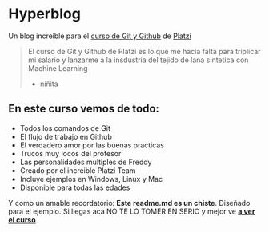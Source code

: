# Hyperblog
Un blog increible para el [curso de Git y Github](https://platzi.com/clases/1557-git-github/ "curso de Git y Github") de [Platzi](https://platzi.com/ "Platzi")
>El curso de Git y Github de Platzi es lo que me hacia falta para triplicar mi salario y lanzarme a la insdustria del tejido de lana sintetica con Machine Learning
> - niñita

## En este curso vemos de todo:
* Todos los comandos de Git
* El flujo de trabajo en Github
* El verdadero amor por las buenas practicas
* Trucos muy locos del profesor
* Las personalidades multiples de Freddy
* Creado por el increible Platzi Team
* Incluye ejemplos en Windows, Linux y Mac
* Disponible para todas las edades

Y como un amable recordatorio: **Este readme.md es un chiste**. Diseñado
para el ejemplo. Si llegas aca NO TE LO TOMER EN SERIO y mejor ve [**a ver el curso**](https://platzi.com/clases/1557-git-github/ "a ver el curso").